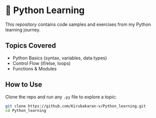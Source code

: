 # 🐍 Python Learning

This repository contains code samples and exercises from my Python learning journey.

## Topics Covered

- Python Basics (syntax, variables, data types)
- Control Flow (if/else, loops)
- Functions & Modules

## How to Use

Clone the repo and run any `.py` file to explore a topic:

```bash
git clone https://github.com/Kirubakaran-v/Python_learning.git
cd Python_learning